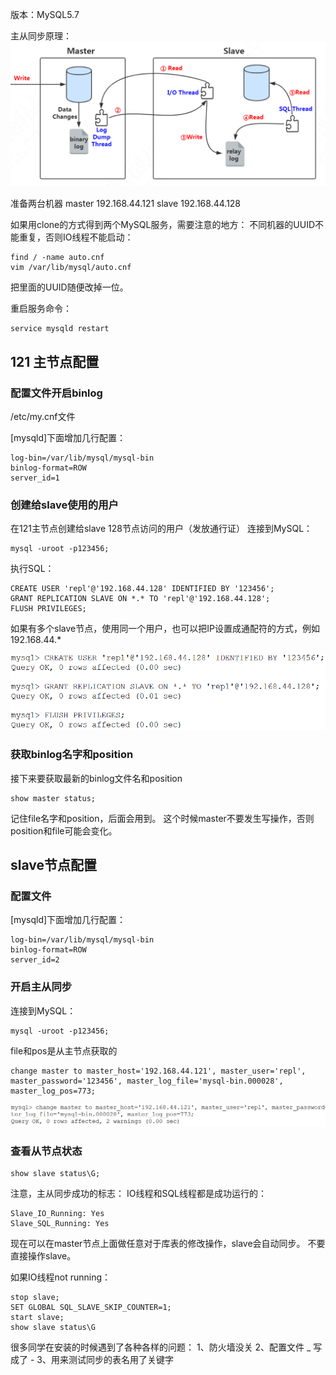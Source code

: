 版本：MySQL5.7

主从同步原理：
![图片1.png](image/027a3ec920f34855b44e6068fc7cc755.png)

准备两台机器
master 192.168.44.121
slave 192.168.44.128

如果用clone的方式得到两个MySQL服务，需要注意的地方：
不同机器的UUID不能重复，否则IO线程不能启动：

```
find / -name auto.cnf
vim /var/lib/mysql/auto.cnf
```

把里面的UUID随便改掉一位。

重启服务命令：

```
service mysqld restart
```

## 121 主节点配置

### 配置文件开启binlog

/etc/my.cnf文件

[mysqld]下面增加几行配置：

```
log-bin=/var/lib/mysql/mysql-bin
binlog-format=ROW
server_id=1
```

### 创建给slave使用的用户

在121主节点创建给slave 128节点访问的用户（发放通行证）
连接到MySQL：

```
mysql -uroot -p123456;
```

执行SQL：

```mysql
CREATE USER 'repl'@'192.168.44.128' IDENTIFIED BY '123456';
GRANT REPLICATION SLAVE ON *.* TO 'repl'@'192.168.44.128';
FLUSH PRIVILEGES;
```

如果有多个slave节点，使用同一个用户，也可以把IP设置成通配符的方式，例如192.168.44.*

![20201105_152524.png](image/1d6a0689b66549798fe2137ea70ae7c1.png)

### 获取binlog名字和position

接下来要获取最新的binlog文件名和position

```mysql
show master status;
```

记住file名字和position，后面会用到。
这个时候master不要发生写操作，否则position和file可能会变化。

## slave节点配置

### 配置文件

[mysqld]下面增加几行配置：

```
log-bin=/var/lib/mysql/mysql-bin
binlog-format=ROW
server_id=2
```

### 开启主从同步

连接到MySQL：

```
mysql -uroot -p123456;
```

file和pos是从主节点获取的

```mysql
change master to master_host='192.168.44.121', master_user='repl', master_password='123456', master_log_file='mysql-bin.000028', master_log_pos=773;
```

![20201105_152801.png](image/19a9e76873c94dac8cf471154b3d9d01.png)

### 查看从节点状态

```mysql
show slave status\G;
```

注意，主从同步成功的标志：
IO线程和SQL线程都是成功运行的：

```
Slave_IO_Running: Yes
Slave_SQL_Running: Yes
```

现在可以在master节点上面做任意对于库表的修改操作，slave会自动同步。
不要直接操作slave。

如果IO线程not running：

```
stop slave;                                                      
SET GLOBAL SQL_SLAVE_SKIP_COUNTER=1;
start slave;                                                      
show slave status\G  
```

很多同学在安装的时候遇到了各种各样的问题：
1、防火墙没关
2、配置文件 _ 写成了 -
3、用来测试同步的表名用了关键字



